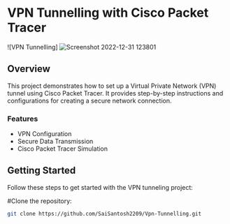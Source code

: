 # VPN Tunnelling with Cisco Packet Tracer

![VPN Tunnelling]
![Screenshot 2022-12-31 123801](https://github.com/SaiSantosh2209/Vpn-Tunnelling/assets/83724995/432ed7be-e769-479a-b642-fcf7a4da2fbe)

## Overview

This project demonstrates how to set up a Virtual Private Network (VPN) tunnel using Cisco Packet Tracer. It provides step-by-step instructions and configurations for creating a secure network connection.

### Features

- VPN Configuration
- Secure Data Transmission
- Cisco Packet Tracer Simulation

## Getting Started

Follow these steps to get started with the VPN tunneling project:

#Clone the repository:

   ```sh
   git clone https://github.com/SaiSantosh2209/Vpn-Tunnelling.git
